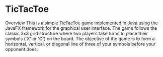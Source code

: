 # TicTacToe
Overview
This is a simple TicTacToe game implemented in Java using the JavaFX framework for the graphical user interface. The game follows the classic 3x3 grid structure where two players take turns to place their symbols ('X' or 'O') on the board. The objective of the game is to form a horizontal, vertical, or diagonal line of three of your symbols before your opponent does.
